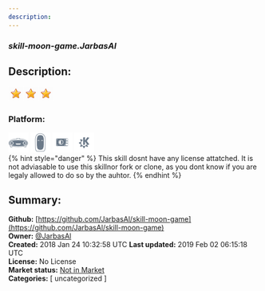 ```yaml
---
description: 
---
```


### _skill-moon-game.JarbasAl_  
## Description:  
  
  
![](../.gitbook/assets/star.png)![](../.gitbook/assets/star.png)![](../.gitbook/assets/star.png)  
  
### Platform:  
 ![Mark I](../.gitbook/assets/mark-1-icon.png)  ![Mark II](../.gitbook/assets/mark-2-icon.png)  ![Picroft](../.gitbook/assets/picroft-icon.png)  ![plasmoid](../.gitbook/assets/kde.png)   
{% hint style="danger" %}
This skill dosnt have any license attatched. It is not adviasable to use this skillnor fork or clone, as you dont know if you are legaly allowed to do so by the auhtor.
{% endhint %}
  
## Summary:  
**Github:** [https://github.com/JarbasAl/skill-moon-game](https://github.com/JarbasAl/skill-moon-game)  
**Owner:** [@JarbasAl](https://github.com/JarbasAl)  
**Created:** 2018 Jan 24 10:32:58 UTC  **Last updated:** 2019 Feb 02 06:15:18 UTC  
**License:** No License  
**Market status:** [Not in Market](https://market.mycroft.ai/skill/)  
**Categories:** [ uncategorized ]   
